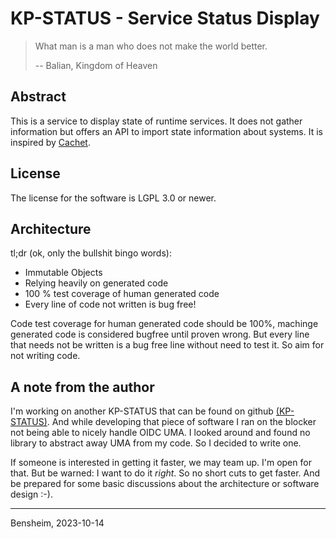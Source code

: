 # KP-STATUS - Service Status Display

> What man is a man who does not make the world better.
>
> -- Balian, Kingdom of Heaven

## Abstract
This is a service to display state of runtime services. It does not gather information but offers an API to import state
information about systems. It is inspired by [Cachet](https://cachet.io).

## License
The license for the software is LGPL 3.0 or newer. 


## Architecture

tl;dr (ok, only the bullshit bingo words):
- Immutable Objects
- Relying heavily on generated code
- 100 % test coverage of human generated code
- Every line of code not written is bug free!

Code test coverage for human generated code should be 100%, machinge generated code is considered bugfree until proven 
wrong. But every line that needs not be written is a bug free line without need to test it. So aim for not writing code.


## A note from the author
I'm working on another KP-STATUS that can be found on github [(KP-STATUS)](https://github.com/KaiserpfalzEDV/kp-status). 
And while developing that piece of software I ran on the blocker not being able to nicely handle OIDC UMA. I looked around
and found no library to abstract away UMA from my code. So I decided to write one.

If someone is interested in getting it faster, we may team up. I'm open for that. But be warned: I want to do it 
_right_. So no short cuts to get faster. And be prepared for some basic discussions about the architecture or software 
design :-).

---
Bensheim, 2023-10-14
